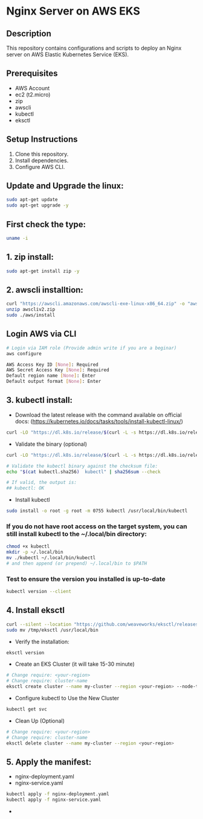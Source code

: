 # Nginx Server on AWS EKS
## Description
This repository contains configurations and scripts to deploy an Nginx server on AWS Elastic Kubernetes Service (EKS).

## Prerequisites
- AWS Account
- ec2 (t2.micro)
- zip
- awscli
- kubectl
- eksctl

## Setup Instructions
1. Clone this repository.
2. Install dependencies.
3. Configure AWS CLI.

## Update and Upgrade the linux:
```bash
sudo apt-get update 
sudo apt-get upgrade -y
```

## First check the type:
```bash
uname -i
```

## 1. zip install:
```bash
sudo apt-get install zip -y
```

## 2. awscli installtion:
```bash
curl "https://awscli.amazonaws.com/awscli-exe-linux-x86_64.zip" -o "awscliv2.zip"
unzip awscliv2.zip
sudo ./aws/install
```

## Login AWS via CLI
```bash
# Login via IAM role (Provide admin write if you are a beginar)
aws configure
```
```bash
AWS Access Key ID [None]: Required
AWS Secret Access Key [None]: Required
Default region name [None]: Enter
Default output format [None]: Enter
```

## 3. kubectl install:
- Download the latest release with the command available on official docs: (https://kubernetes.io/docs/tasks/tools/install-kubectl-linux/)
```bash
curl -LO "https://dl.k8s.io/release/$(curl -L -s https://dl.k8s.io/release/stable.txt)/bin/linux/amd64/kubectl"
```
- Validate the binary (optional)
```bash
curl -LO "https://dl.k8s.io/release/$(curl -L -s https://dl.k8s.io/release/stable.txt)/bin/linux/amd64/kubectl.sha256"

# Validate the kubectl binary against the checksum file:
echo "$(cat kubectl.sha256)  kubectl" | sha256sum --check

# If valid, the output is: 
## kubectl: OK
```
- Install kubectl
```bash
sudo install -o root -g root -m 0755 kubectl /usr/local/bin/kubectl
```

### If you do not have root access on the target system, you can still install kubectl to the ~/.local/bin directory:
```bash
chmod +x kubectl
mkdir -p ~/.local/bin
mv ./kubectl ~/.local/bin/kubectl
# and then append (or prepend) ~/.local/bin to $PATH
```

### Test to ensure the version you installed is up-to-date
```bash
kubectl version --client
```

## 4. Install eksctl
```bash
curl --silent --location "https://github.com/weaveworks/eksctl/releases/latest/download/eksctl_Linux_amd64.tar.gz" | tar xz -C /tmp
sudo mv /tmp/eksctl /usr/local/bin
```
- Verify the installation:
```bash
eksctl version
```
- Create an EKS Cluster (it will take 15-30 minute)
```bash
# Change require: <your-region>
# Change require: cluster-name
eksctl create cluster --name my-cluster --region <your-region> --node-type t2.micro --nodes 2
```
- Configure kubectl to Use the New Cluster
```bash
kubectl get svc
```
- Clean Up (Optional)
```bash
# Change require: <your-region>
# Change require: cluster-name
eksctl delete cluster --name my-cluster --region <your-region>
```

## 5. Apply the manifest:
- nginx-deployment.yaml
- nginx-service.yaml
```bash
kubectl apply -f nginx-deployment.yaml
kubectl apply -f nginx-service.yaml
```
- 
```bash

```
